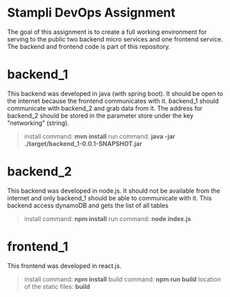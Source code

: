 # Stampli DevOps Assignment

The goal of this assignment is to create a full working environment for serving to the public two backend micro services and one frontend service.
The backend and frontend code is part of this repository. 


# backend_1

This backend was developed in java (with spring boot).
It should be open to the internet because the frontend communicates with it.
backend_1 should communicate with backend_2 and grab data from it.
The address for backend_2 should be stored in the parameter store under the key "networking" (string).
>install command: **mvn install**
>run command: **java -jar ./target/backend_1-0.0.1-SNAPSHOT.jar**

# backend_2
This backend was developed in node.js.
It should not be available from the internet and only backend_1 should be able to communicate with it.
This backend access dynamoDB and gets the list of all tables
>install command: **npm install**
>run command: **node index.js**

# frontend_1
This frontend was developed in react.js.
>install command: **npm install**
>build command: **npm run build**
>location of the static files: **build**
